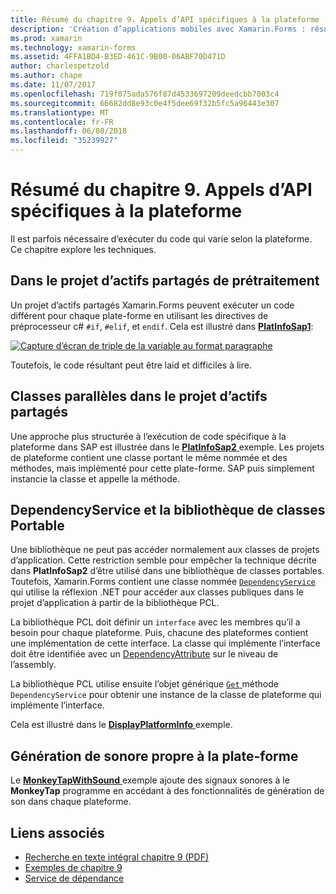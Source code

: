 ```yaml
---
title: Résumé du chapitre 9. Appels d’API spécifiques à la plateforme
description: 'Création d’applications mobiles avec Xamarin.Forms : résumé du chapitre 9. Appels d’API spécifiques à la plateforme'
ms.prod: xamarin
ms.technology: xamarin-forms
ms.assetid: 4FFA1BD4-B3ED-461C-9B00-06ABF70D471D
author: charlespetzold
ms.author: chape
ms.date: 11/07/2017
ms.openlocfilehash: 719f075ada576f87d4533697209deedcbb7003c4
ms.sourcegitcommit: 66682dd8e93c0e4f5dee69f32b5fc5a96443e307
ms.translationtype: MT
ms.contentlocale: fr-FR
ms.lasthandoff: 06/08/2018
ms.locfileid: "35239927"
---
```

# <a name="summary-of-chapter-9-platform-specific-api-calls"></a>Résumé du chapitre 9. Appels d’API spécifiques à la plateforme

Il est parfois nécessaire d’exécuter du code qui varie selon la plateforme. Ce chapitre explore les techniques.

## <a name="preprocessing-in-the-shared-asset-project"></a>Dans le projet d’actifs partagés de prétraitement

Un projet d’actifs partagés Xamarin.Forms peuvent exécuter un code différent pour chaque plate-forme en utilisant les directives de préprocesseur c# `#if`, `#elif`, et `endif`. Cela est illustré dans [ **PlatInfoSap1**](https://github.com/xamarin/xamarin-forms-book-samples/tree/master/Chapter09/PlatInfoSap1):

[![Capture d’écran de triple de la variable au format paragraphe](images/ch09fg01-small.png "modèle d’appareil et le système d’exploitation")](images/ch09fg01-large.png#lightbox "modèle d’appareil et le système d’exploitation")

Toutefois, le code résultant peut être laid et difficiles à lire.

## <a name="parallel-classes-in-the-shared-asset-project"></a>Classes parallèles dans le projet d’actifs partagés

Une approche plus structurée à l’exécution de code spécifique à la plateforme dans SAP est illustrée dans le [ **PlatInfoSap2** ](https://github.com/xamarin/xamarin-forms-book-samples/tree/master/Chapter09/PlatInfoSap2) exemple. Les projets de plateforme contient une classe portant le même nommée et des méthodes, mais implémenté pour cette plate-forme. SAP puis simplement instancie la classe et appelle la méthode.

## <a name="dependencyservice-and-the-portable-class-library"></a>DependencyService et la bibliothèque de classes Portable

Une bibliothèque ne peut pas accéder normalement aux classes de projets d’application. Cette restriction semble pour empêcher la technique décrite dans **PlatInfoSap2** d’être utilisé dans une bibliothèque de classes portables. Toutefois, Xamarin.Forms contient une classe nommée [ `DependencyService` ](https://developer.xamarin.com/api/type/Xamarin.Forms.DependencyService/) qui utilise la réflexion .NET pour accéder aux classes publiques dans le projet d’application à partir de la bibliothèque PCL.

La bibliothèque PCL doit définir un `interface` avec les membres qu’il a besoin pour chaque plateforme. Puis, chacune des plateformes contient une implémentation de cette interface. La classe qui implémente l’interface doit être identifiée avec un [DependencyAttribute](https://developer.xamarin.com/api/type/Xamarin.Forms.DependencyAttribute/) sur le niveau de l’assembly.

La bibliothèque PCL utilise ensuite l’objet générique [ `Get` ](https://developer.xamarin.com/api/member/Xamarin.Forms.DependencyService.Get{T}/p/Xamarin.Forms.DependencyFetchTarget/) méthode `DependencyService` pour obtenir une instance de la classe de plateforme qui implémente l’interface.

Cela est illustré dans le [ **DisplayPlatformInfo** ](https://github.com/xamarin/xamarin-forms-book-samples/tree/master/Chapter09/DisplayPlatformInfo) exemple.

## <a name="platform-specific-sound-generation"></a>Génération de sonore propre à la plate-forme

Le [ **MonkeyTapWithSound** ](https://github.com/xamarin/xamarin-forms-book-samples/tree/master/Chapter09/MonkeyTapWithSound) exemple ajoute des signaux sonores à le **MonkeyTap** programme en accédant à des fonctionnalités de génération de son dans chaque plateforme.



## <a name="related-links"></a>Liens associés

- [Recherche en texte intégral chapitre 9 (PDF)](https://download.xamarin.com/developer/xamarin-forms-book/XamarinFormsBook-Ch09-Apr2016.pdf)
- [Exemples de chapitre 9](https://github.com/xamarin/xamarin-forms-book-samples/tree/master/Chapter09)
- [Service de dépendance](~/xamarin-forms/app-fundamentals/dependency-service/index.md)

